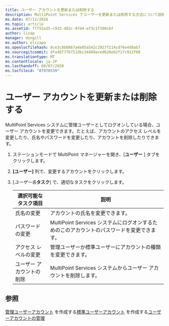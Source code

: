 ```yaml
---
title: ユーザー アカウントを更新または削除する
description: MultiPoint Services でユーザーを更新または削除する方法について説明します。
ms.date: 07/11/2016
ms.topic: article
ms.assetid: f7f55a35-c932-482c-97d4-ef3c1f390cbf
author: lizap
manager: dongill
ms.author: elizapo
ms.openlocfilehash: 8ce3c8b8867a4e05a542c2927f114cd76e4d8ab7
ms.sourcegitcommit: dfa48f77b751dbc34409aced628eb2f17c912f08
ms.translationtype: MT
ms.contentlocale: ja-JP
ms.lasthandoff: 08/07/2020
ms.locfileid: "87970539"
---
```

# <a name="update-or-delete-a-user-account"></a>ユーザー アカウントを更新または削除する
MultiPoint Services システムに管理ユーザーとしてログオンしている場合、ユーザー アカウントを変更できます。たとえば、アカウントのアクセス レベルを変更したり、氏名やパスワードを変更したり、アカウントを削除したりできます。

1.  ステーションモードで MultiPoint マネージャーを開き、[**ユーザー** ] タブをクリックします。

2.  **[ユーザー]** 列で、変更するアカウントをクリックします。

3.  [*ユーザー名***タスク**] で、適切なタスクをクリックします。

    |選択可能なタスク項目|説明|
    |----------------------|---------------|
    |氏名の変更|アカウントの氏名を変更できます。|
    |パスワードの変更|MultiPoint Services システムにログオンするためのこのアカウントのパスワードを変更できます。|
    |アクセス レベルの変更|管理ユーザーか標準ユーザーにアカウントの種類を変更できます。|
    |ユーザー アカウントの削除|MultiPoint Services システムからユーザー アカウントを削除します。|

## <a name="see-also"></a>参照
[管理ユーザーアカウント](Create-an-Administrative-User-Account.md) 
 を作成する[標準ユーザーアカウント](Create-a-Standard-User-Account.md) 
 を作成する[ユーザーアカウントの管理](Manage-User-Accounts.md)